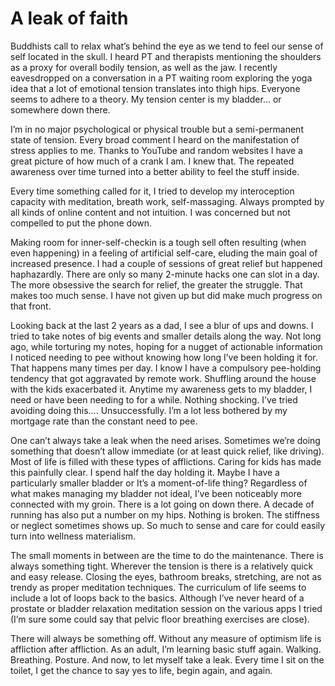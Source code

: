 # A leak of faith

Buddhists call to relax what’s behind the eye as we tend to feel our sense of self located in the skull. I heard PT and therapists mentioning the shoulders as a proxy for overall bodily tension, as well as the jaw. I recently eavesdropped on a conversation in a PT waiting room exploring the yoga idea that a lot of emotional tension translates into thigh hips. Everyone seems to adhere to a theory. My tension center is my bladder… or somewhere down there.

I’m in no major psychological or physical trouble but a semi-permanent state of tension. Every broad comment I heard on the manifestation of stress applies to me. Thanks to YouTube and random websites I have a great picture of how much of a crank I am. I knew that. The repeated awareness over time turned into a better ability to feel the stuff inside. 

Every time something called for it, I tried to develop my interoception capacity with meditation, breath work, self-massaging. Always prompted by all kinds of online content and not intuition. I was concerned but not compelled to put the phone down. 

Making room for inner-self-checkin is a tough sell often resulting (when even happening) in a feeling of artificial self-care, eluding the main goal of increased presence. I had a couple of sessions of great relief but happened haphazardly. There are only so many 2-minute hacks one can slot in a day. The more obsessive the search for relief, the greater the struggle. That makes too much sense. I have not given up but did make much progress on that front.

Looking back at the last 2 years as a dad, I see a blur of ups and downs. I tried to take notes of big events and smaller details along the way. Not long ago, while torturing my notes, hoping for a nugget of actionable information I noticed needing to pee without knowing how long I’ve been holding it for. That happens many times per day. I know I have a compulsory pee-holding tendency that got aggravated by remote work. Shuffling around the house with the kids exacerbated it. Anytime my awareness gets to my bladder, I need or have been needing to for a while. Nothing shocking. I’ve tried avoiding doing this…. Unsuccessfully. I’m a lot less bothered by my mortgage rate than the constant need to pee.

One can’t always take a leak when the need arises. Sometimes we’re doing something that doesn’t allow immediate (or at least quick relief, like driving). Most of life is filled with these types of afflictions. Caring for kids has made this painfully clear. I spend half the day holding it. Maybe I have a particularly smaller bladder or It’s a moment-of-life thing? Regardless of what makes managing my bladder not ideal, I’ve been noticeably more connected with my groin. There is a lot going on down there. A decade of running has also put a number on my hips. Nothing is broken. The stiffness or neglect sometimes shows up. So much to sense and care for could easily turn into wellness materialism. 

The small moments in between are the time to do the maintenance. There is always something tight. Wherever the tension is there is a relatively quick and easy release. Closing the eyes, bathroom breaks, stretching, are not as trendy as proper meditation techniques. The curriculum of life seems to include a lot of loops back to the basics. Although I’ve never heard of a prostate or bladder relaxation meditation session on the various apps I tried (I’m sure some could say that pelvic floor breathing exercises are close).

There will always be something off. Without any measure of optimism life is affliction after affliction. As an adult, I’m learning basic stuff again. Walking. Breathing. Posture. And now, to let myself take a leak. Every time I sit on the toilet, I get the chance to say yes to life, begin again, and again.
